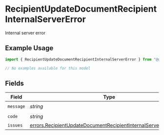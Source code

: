 # RecipientUpdateDocumentRecipientInternalServerError

Internal server error

## Example Usage

```typescript
import { RecipientUpdateDocumentRecipientInternalServerError } from "@documenso/sdk-typescript/models/errors";

// No examples available for this model
```

## Fields

| Field                                                                                                                                                | Type                                                                                                                                                 | Required                                                                                                                                             | Description                                                                                                                                          |
| ---------------------------------------------------------------------------------------------------------------------------------------------------- | ---------------------------------------------------------------------------------------------------------------------------------------------------- | ---------------------------------------------------------------------------------------------------------------------------------------------------- | ---------------------------------------------------------------------------------------------------------------------------------------------------- |
| `message`                                                                                                                                            | *string*                                                                                                                                             | :heavy_check_mark:                                                                                                                                   | N/A                                                                                                                                                  |
| `code`                                                                                                                                               | *string*                                                                                                                                             | :heavy_check_mark:                                                                                                                                   | N/A                                                                                                                                                  |
| `issues`                                                                                                                                             | [errors.RecipientUpdateDocumentRecipientInternalServerErrorIssue](../../models/errors/recipientupdatedocumentrecipientinternalservererrorissue.md)[] | :heavy_minus_sign:                                                                                                                                   | N/A                                                                                                                                                  |